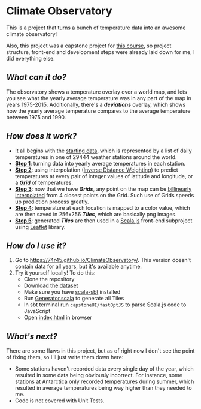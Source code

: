 # Climate Observatory

This is a project that turns a bunch of temperature data into an awesome climate observatory!

Also, this project was a capstone project for [this course](https://www.coursera.org/specializations/scala), so project structure, front-end and development steps were already laid down for me, I did everything else.

## *What can it do?*

The observatory shows a temperature overlay over a world map, and lets you see what the yearly average temperature was in any part of the map in years 1975-2015.
Additionally, there's a ***deviations*** overlay, which shows how the yearly average temperature compares to the average temperature between 1975 and 1990.

## *How does it work?*

-   It all begins with the [starting data](src/main/resources), which is represented by a list of daily temperatures in one of 29444 weather stations around the world.
-   [**Step 1**](src/main/scala/observatory/Extraction.scala): turning data into yearly average temperatures in each station. 
-   [**Step 2**](src/main/scala/observatory/Visualization.scala): using interpolation ([Inverse Distance Weighting](https://en.wikipedia.org/wiki/Inverse_distance_weighting)) to predict temperatures at every pair of integer values of latitude and longitude, or a [***Grid***](src/main/scala/observatory/Manipulation.scala) of temperatures.
-   [**Step 3**](src/main/scala/observatory/Visualization2.scala): now that we have ***Grids***, any point on the map can be [billinearly interpolated](https://en.wikipedia.org/wiki/Bilinear_interpolation) from 4 closest points on the Grid. Such use of Grids speeds up prediction process greatly.
-   [**Step 4**](src/main/scala/observatory/Interaction.scala): temperature at each location is mapped to a color value, which are then saved in 256x256 ***Tiles***, which are basically png images.
-   [**Step 5**](src/main/scala/observatory/Interaction2.scala): generated ***Tiles*** are then used in a [Scala.js](https://www.scala-js.org/) front-end subproject using [Leaflet](https://leafletjs.com/) library.

## *How do I use it?*

1. Go to https://74r45.github.io/ClimateObservatory/. This version doesn't contain data for all years, but it's available anytime.
2. Try it yourself locally! To do this:
   -   Clone the repository
   -   [Download the dataset](src/main/resources)
   -   Make sure you have [scala-sbt](https://www.scala-sbt.org/) installed
   -   Run [Generator.scala](src/main/scala/observatory/utils/Generator.scala) to generate all Tiles
   -   In sbt terminal run `capstoneUI/fastOptJS` to parse Scala.js code to JavaScript
   -   Open [index.html](index.html) in browser

## *What's next?*

There are some flaws in this project, but as of right now I don't see the point of fixing them, so I'll just write them down here:
-   Some stations haven't recorded data every single day of the year, which resulted in some data being obviously incorrect.
    For instance, some stations at Antarctica only recorded temperatures during summer, which resulted in average temperatures being way higher than they needed to me.
-   Code is not covered with Unit Tests.